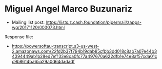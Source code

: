 # Miguel Angel Marco Buzunariz

* Mailing list post: <https://lists.z.cash.foundation/pipermail/zapps-wg/20171120/000073.html>

Response file:

* https://powersoftau-transcript.s3-us-west-2.amazonaws.com/22fd2b37f794b19dab85cfbb3dd018c8ab7a07e44b34394449ab1b28ed7ef133e8ca0fc77a497670a622dfb1e74e8af57cda01cc9b8614ba65a29a0d64dadadf
